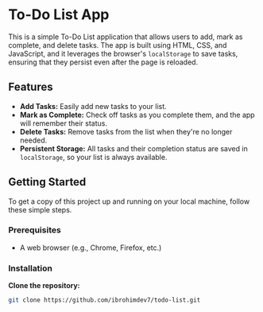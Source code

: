 # To-Do List App

This is a simple To-Do List application that allows users to add, mark as complete, and delete tasks. The app is built using HTML, CSS, and JavaScript, and it leverages the browser's `localStorage` to save tasks, ensuring that they persist even after the page is reloaded.

## Features

- **Add Tasks:** Easily add new tasks to your list.
- **Mark as Complete:** Check off tasks as you complete them, and the app will remember their status.
- **Delete Tasks:** Remove tasks from the list when they're no longer needed.
- **Persistent Storage:** All tasks and their completion status are saved in `localStorage`, so your list is always available.

## Getting Started

To get a copy of this project up and running on your local machine, follow these simple steps.

### Prerequisites

- A web browser (e.g., Chrome, Firefox, etc.)

### Installation

   **Clone the repository:**
   ```bash
   git clone https://github.com/ibrohimdev7/todo-list.git

